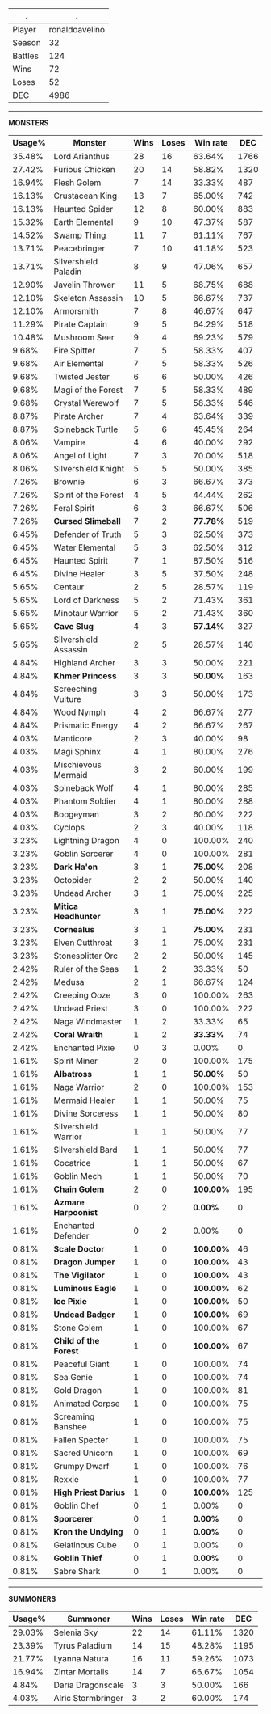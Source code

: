 .|.
|-|-
Player|ronaldoavelino
Season|32
Battles|124
Wins|72
Loses|52
DEC|4986

---
**MONSTERS**

Usage%|Monster|Wins|Loses|Win rate|DEC|
-|-|-|-|-|-|
35.48%|Lord Arianthus|28|16|63.64%|1766|
27.42%|Furious Chicken|20|14|58.82%|1320|
16.94%|Flesh Golem|7|14|33.33%|487|
16.13%|Crustacean King|13|7|65.00%|742|
16.13%|Haunted Spider|12|8|60.00%|883|
15.32%|Earth Elemental|9|10|47.37%|587|
14.52%|Swamp Thing|11|7|61.11%|767|
13.71%|Peacebringer|7|10|41.18%|523|
13.71%|Silvershield Paladin|8|9|47.06%|657|
12.90%|Javelin Thrower|11|5|68.75%|688|
12.10%|Skeleton Assassin|10|5|66.67%|737|
12.10%|Armorsmith|7|8|46.67%|647|
11.29%|Pirate Captain|9|5|64.29%|518|
10.48%|Mushroom Seer|9|4|69.23%|579|
9.68%|Fire Spitter|7|5|58.33%|407|
9.68%|Air Elemental|7|5|58.33%|526|
9.68%|Twisted Jester|6|6|50.00%|426|
9.68%|Magi of the Forest|7|5|58.33%|489|
9.68%|Crystal Werewolf|7|5|58.33%|546|
8.87%|Pirate Archer|7|4|63.64%|339|
8.87%|Spineback Turtle|5|6|45.45%|264|
8.06%|Vampire|4|6|40.00%|292|
8.06%|Angel of Light|7|3|70.00%|518|
8.06%|Silvershield Knight|5|5|50.00%|385|
7.26%|Brownie|6|3|66.67%|373|
7.26%|Spirit of the Forest|4|5|44.44%|262|
7.26%|Feral Spirit|6|3|66.67%|506|
7.26%|**Cursed Slimeball**|7|2|**77.78%**|519|
6.45%|Defender of Truth|5|3|62.50%|373|
6.45%|Water Elemental|5|3|62.50%|312|
6.45%|Haunted Spirit|7|1|87.50%|516|
6.45%|Divine Healer|3|5|37.50%|248|
5.65%|Centaur|2|5|28.57%|119|
5.65%|Lord of Darkness|5|2|71.43%|361|
5.65%|Minotaur Warrior|5|2|71.43%|360|
5.65%|**Cave Slug**|4|3|**57.14%**|327|
5.65%|Silvershield Assassin|2|5|28.57%|146|
4.84%|Highland Archer|3|3|50.00%|221|
4.84%|**Khmer Princess**|3|3|**50.00%**|163|
4.84%|Screeching Vulture|3|3|50.00%|173|
4.84%|Wood Nymph|4|2|66.67%|277|
4.84%|Prismatic Energy|4|2|66.67%|267|
4.03%|Manticore|2|3|40.00%|98|
4.03%|Magi Sphinx|4|1|80.00%|276|
4.03%|Mischievous Mermaid|3|2|60.00%|199|
4.03%|Spineback Wolf|4|1|80.00%|285|
4.03%|Phantom Soldier|4|1|80.00%|288|
4.03%|Boogeyman|3|2|60.00%|222|
4.03%|Cyclops|2|3|40.00%|118|
3.23%|Lightning Dragon|4|0|100.00%|240|
3.23%|Goblin Sorcerer|4|0|100.00%|281|
3.23%|**Dark Ha'on**|3|1|**75.00%**|208|
3.23%|Octopider|2|2|50.00%|140|
3.23%|Undead Archer|3|1|75.00%|225|
3.23%|**Mitica Headhunter**|3|1|**75.00%**|222|
3.23%|**Cornealus**|3|1|**75.00%**|231|
3.23%|Elven Cutthroat|3|1|75.00%|231|
3.23%|Stonesplitter Orc|2|2|50.00%|145|
2.42%|Ruler of the Seas|1|2|33.33%|50|
2.42%|Medusa|2|1|66.67%|124|
2.42%|Creeping Ooze|3|0|100.00%|263|
2.42%|Undead Priest|3|0|100.00%|222|
2.42%|Naga Windmaster|1|2|33.33%|65|
2.42%|**Coral Wraith**|1|2|**33.33%**|74|
2.42%|Enchanted Pixie|0|3|0.00%|0|
1.61%|Spirit Miner|2|0|100.00%|175|
1.61%|**Albatross**|1|1|**50.00%**|50|
1.61%|Naga Warrior|2|0|100.00%|153|
1.61%|Mermaid Healer|1|1|50.00%|75|
1.61%|Divine Sorceress|1|1|50.00%|80|
1.61%|Silvershield Warrior|1|1|50.00%|77|
1.61%|Silvershield Bard|1|1|50.00%|77|
1.61%|Cocatrice|1|1|50.00%|67|
1.61%|Goblin Mech|1|1|50.00%|70|
1.61%|**Chain Golem**|2|0|**100.00%**|195|
1.61%|**Azmare Harpoonist**|0|2|**0.00%**|0|
1.61%|Enchanted Defender|0|2|0.00%|0|
0.81%|**Scale Doctor**|1|0|**100.00%**|46|
0.81%|**Dragon Jumper**|1|0|**100.00%**|43|
0.81%|**The Vigilator**|1|0|**100.00%**|43|
0.81%|**Luminous Eagle**|1|0|**100.00%**|62|
0.81%|**Ice Pixie**|1|0|**100.00%**|50|
0.81%|**Undead Badger**|1|0|**100.00%**|69|
0.81%|Stone Golem|1|0|100.00%|67|
0.81%|**Child of the Forest**|1|0|**100.00%**|67|
0.81%|Peaceful Giant|1|0|100.00%|74|
0.81%|Sea Genie|1|0|100.00%|74|
0.81%|Gold Dragon|1|0|100.00%|81|
0.81%|Animated Corpse|1|0|100.00%|75|
0.81%|Screaming Banshee|1|0|100.00%|75|
0.81%|Fallen Specter|1|0|100.00%|75|
0.81%|Sacred Unicorn|1|0|100.00%|69|
0.81%|Grumpy Dwarf|1|0|100.00%|76|
0.81%|Rexxie|1|0|100.00%|77|
0.81%|**High Priest Darius**|1|0|**100.00%**|125|
0.81%|Goblin Chef|0|1|0.00%|0|
0.81%|**Sporcerer**|0|1|**0.00%**|0|
0.81%|**Kron the Undying**|0|1|**0.00%**|0|
0.81%|Gelatinous Cube|0|1|0.00%|0|
0.81%|**Goblin Thief**|0|1|**0.00%**|0|
0.81%|Sabre Shark|0|1|0.00%|0|

---
**SUMMONERS**

Usage%|Summoner|Wins|Loses|Win rate|DEC|
-|-|-|-|-|-|
29.03%|Selenia Sky|22|14|61.11%|1320|
23.39%|Tyrus Paladium|14|15|48.28%|1195|
21.77%|Lyanna Natura|16|11|59.26%|1073|
16.94%|Zintar Mortalis|14|7|66.67%|1054|
4.84%|Daria Dragonscale|3|3|50.00%|166|
4.03%|Alric Stormbringer|3|2|60.00%|174|
